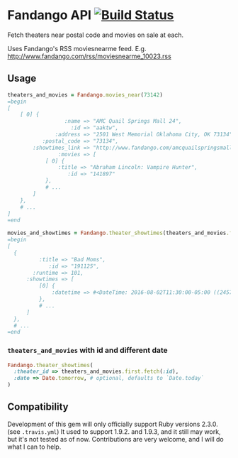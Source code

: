 # Fandango API [![Build Status](https://secure.travis-ci.org/ordinaryzelig/fandango.png?branch=master)](http://travis-ci.org/ordinaryzelig/fandango)

Fetch theaters near postal code and movies on sale at each.

Uses Fandango's RSS moviesnearme feed. E.g. http://www.fandango.com/rss/moviesnearme_10023.rss

## Usage

```ruby
theaters_and_movies = Fandango.movies_near(73142)
=begin
[
    [ 0] {
                  :name => "AMC Quail Springs Mall 24",
                    :id => "aaktw",
               :address => "2501 West Memorial Oklahoma City, OK 73134",
           :postal_code => "73134",
        :showtimes_link => "http://www.fandango.com/amcquailspringsmall24_aaktw/theaterpage?wssaffid=11836&wssac=123",
                :movies => [
            [ 0] {
                :title => "Abraham Lincoln: Vampire Hunter",
                   :id => "141897"
            },
            # ...
        ]
    },
    # ...
]
=end

movies_and_showtimes = Fandango.theater_showtimes(theaters_and_movies.first.fetch(:showtimes_link))
=begin
[
  {
          :title => "Bad Moms",
             :id => "191125",
        :runtime => 101,
      :showtimes => [
          [0] {
              :datetime => #<DateTime: 2016-08-02T11:30:00-05:00 ((2457603j,59400s,0n),-18000s,2299161j)>
          },
          # ...
      ]
  },
  # ...
=end
```

### `theaters_and_movies` with id and different date

```ruby
Fandango.theater_showtimes(
  :theater_id => theaters_and_movies.first.fetch(:id),
  :date => Date.tomorrow, # optional, defaults to `Date.today`
)
```

## Compatibility

Development of this gem will only officially support Ruby versions 2.3.0. (see `.travis.yml`)
It used to support 1.9.2. and 1.9.3, and it still may work, but it's not tested as of now.
Contributions are very welcome, and I will do what I can to help.
